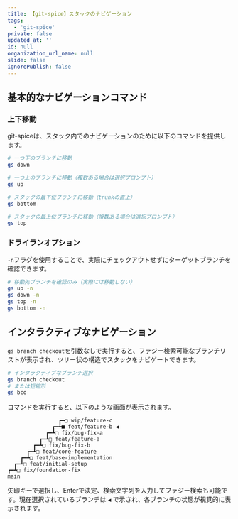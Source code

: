 ```yaml
---
title: 【git-spice】スタックのナビゲーション
tags:
  - 'git-spice'
private: false
updated_at: ''
id: null
organization_url_name: null
slide: false
ignorePublish: false
---
```

## 基本的なナビゲーションコマンド

### 上下移動

git-spiceは、スタック内でのナビゲーションのために以下のコマンドを提供します。

```bash
# 一つ下のブランチに移動
gs down

# 一つ上のブランチに移動（複数ある場合は選択プロンプト）
gs up

# スタックの最下位ブランチに移動（trunkの直上）
gs bottom

# スタックの最上位ブランチに移動（複数ある場合は選択プロンプト）
gs top
```

### ドライランオプション

`-n`フラグを使用することで、実際にチェックアウトせずにターゲットブランチを確認できます。

```bash
# 移動先ブランチを確認のみ（実際には移動しない）
gs up -n
gs down -n
gs top -n
gs bottom -n
```

## インタラクティブなナビゲーション

`gs branch checkout`を引数なしで実行すると、ファジー検索可能なブランチリストが表示され、ツリー状の構造でスタックをナビゲートできます。

```bash
# インタラクティブなブランチ選択
gs branch checkout
# または短縮形
gs bco
```

コマンドを実行すると、以下のような画面が表示されます。

```
                ┏━□ wip/feature-c
              ┏━┻■ feat/feature-b ◀
            ┏━┻□ fix/bug-fix-a
          ┏━┻□ feat/feature-a
        ┏━┻□ fix/bug-fix-b
      ┏━┻□ feat/core-feature
    ┏━┻□ feat/base-implementation
  ┏━┻□ feat/initial-setup
┏━┻□ fix/foundation-fix
main
```

矢印キーで選択し、Enterで決定、検索文字列を入力してファジー検索も可能です。現在選択されているブランチは `◀` で示され、各ブランチの状態が視覚的に表示されます。

